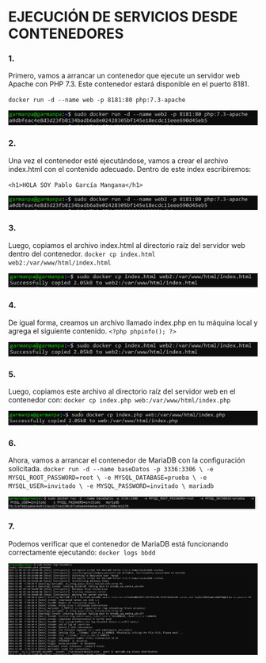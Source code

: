 # EJECUCIÓN DE SERVICIOS DESDE CONTENEDORES
### 1.
Primero, vamos a arrancar un contenedor que ejecute un servidor web Apache con PHP 7.3. Este contenedor estará disponible en el puerto 8181.

`docker run -d --name web -p 8181:80 php:7.3-apache`

![img](https://github.com/pgarman524/DespliegueWeb/blob/master/01/docker/imagenes/act04/01_php.PNG)

### 2.
Una vez el contenedor esté ejecutándose, vamos a crear el archivo index.html con el contenido adecuado. Dentro de este index escribiremos:

`<h1>HOLA SOY Pablo García Mangana</h1>`

![img](https://github.com/pgarman524/DespliegueWeb/blob/master/01/docker/imagenes/act04/01_php.PNG)

### 3.
Luego, copiamos el archivo index.html al directorio raíz del servidor web dentro del contenedor.
`docker cp index.html web2:/var/www/html/index.html`

![img](https://github.com/pgarman524/DespliegueWeb/blob/master/01/docker/imagenes/act04/03_copiadodelIndex.PNG)

### 4.
De igual forma, creamos un archivo llamado index.php en tu máquina local y agrega el siguiente contenido.
`<?php phpinfo(); ?>`

![img](https://github.com/pgarman524/DespliegueWeb/blob/master/01/docker/imagenes/act04/03_copiadodelIndex.PNG)

### 5.
Luego, copiamos este archivo al directorio raíz del servidor web en el contenedor con:
`docker cp index.php web:/var/www/html/index.php`

![img](https://github.com/pgarman524/DespliegueWeb/blob/master/01/docker/imagenes/act04/05_copiadodelIndexPHP.PNG)

### 6.
Ahora, vamos a arrancar el contenedor de MariaDB con la configuración solicitada.
`docker run -d --name baseDatos -p 3336:3306 \
  -e MYSQL_ROOT_PASSWORD=root \
  -e MYSQL_DATABASE=prueba \
  -e MYSQL_USER=invitado \
  -e MYSQL_PASSWORD=invitado \
  mariadb
`

![img](https://github.com/pgarman524/DespliegueWeb/blob/master/01/docker/imagenes/act04/06_Crear_contenedor_Mariadb.PNG)

### 7.
Podemos verificar que el contenedor de MariaDB está funcionando correctamente ejecutando: 
`docker logs bbdd`

![img](https://github.com/pgarman524/DespliegueWeb/blob/master/01/docker/imagenes/act04/07_Comprobar_Mariadb.PNG)
